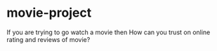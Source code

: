 # movie-project
If you are trying to go watch a movie then How can you trust on online rating and reviews of movie? 
